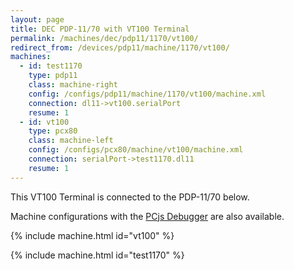 ```yaml
---
layout: page
title: DEC PDP-11/70 with VT100 Terminal
permalink: /machines/dec/pdp11/1170/vt100/
redirect_from: /devices/pdp11/machine/1170/vt100/
machines:
  - id: test1170
    type: pdp11
    class: machine-right
    config: /configs/pdp11/machine/1170/vt100/machine.xml
    connection: dl11->vt100.serialPort
    resume: 1
  - id: vt100
    type: pcx80
    class: machine-left
    config: /configs/pcx80/machine/vt100/machine.xml
    connection: serialPort->test1170.dl11
    resume: 1
---
```


This VT100 Terminal is connected to the PDP-11/70 below.

Machine configurations with the [PCjs Debugger](debugger/) are also available.

{% include machine.html id="vt100" %}

{% include machine.html id="test1170" %}
